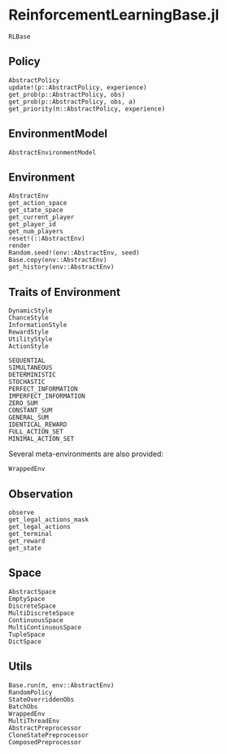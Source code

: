 # ReinforcementLearningBase.jl

```@docs
RLBase
```

## Policy

```@docs
AbstractPolicy
update!(p::AbstractPolicy, experience)
get_prob(p::AbstractPolicy, obs)
get_prob(p::AbstractPolicy, obs, a)
get_priority(π::AbstractPolicy, experience)
```

##  EnvironmentModel

```@docs
AbstractEnvironmentModel
```

## Environment

```@docs
AbstractEnv 
get_action_space
get_state_space
get_current_player
get_player_id
get_num_players
reset!(::AbstractEnv)
render
Random.seed!(env::AbstractEnv, seed)
Base.copy(env::AbstractEnv)
get_history(env::AbstractEnv)
```

## Traits of Environment

```@docs
DynamicStyle
ChanceStyle
InformationStyle
RewardStyle
UtilityStyle
ActionStyle

SEQUENTIAL
SIMULTANEOUS
DETERMINISTIC 
STOCHASTIC 
PERFECT_INFORMATION
IMPERFECT_INFORMATION
ZERO_SUM
CONSTANT_SUM
GENERAL_SUM
IDENTICAL_REWARD
FULL_ACTION_SET 
MINIMAL_ACTION_SET 
```

Several meta-environments are also provided:

```@docs
WrappedEnv
```

## Observation

```@docs
observe
get_legal_actions_mask
get_legal_actions
get_terminal
get_reward
get_state
```

## Space

```@docs
AbstractSpace
EmptySpace
DiscreteSpace
MultiDiscreteSpace
ContinuousSpace
MultiContinuousSpace
TupleSpace
DictSpace
```

## Utils

```@docs
Base.run(π, env::AbstractEnv)
RandomPolicy
StateOverriddenObs
BatchObs
WrappedEnv
MultiThreadEnv
AbstractPreprocessor
CloneStatePreprocessor
ComposedPreprocessor
```
